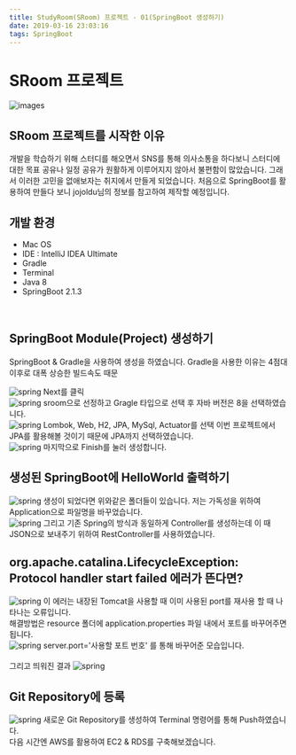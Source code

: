 ```yaml
---
title: StudyRoom(SRoom) 프로젝트 - 01(SpringBoot 생성하기)
date: 2019-03-16 23:03:16
tags: SpringBoot
---
```



# SRoom 프로젝트

![images](/images/sroom/studyroom.jpg)<br/>

## SRoom 프로젝트를 시작한 이유

개발을 학습하기 위해 스터디를 해오면서 SNS를 통해 의사소통을 하다보니
스터디에 대한 목표 공유나 일정 공유가 원활하게 이루어지지 않아서 불편함이 많았습니다.
그래서 이러한 고민을 없애보자는 취지에서 만들게 되었습니다.
처음으로 SpringBoot를 활용하여 만들다 보니 jojoldu님의 정보를 참고하여 제작할 예정입니다.
<br>

## 개발 환경

- Mac OS
- IDE : IntelliJ IDEA Ultimate
- Gradle
- Terminal
- Java 8 
- SpringBoot 2.1.3
<br>

## SpringBoot Module(Project) 생성하기

SpringBoot & Gradle을 사용하여 생성을 하였습니다.
Gradle을 사용한 이유는 4점대 이후로 대폭 상승한 빌드속도 때문

![spring](/images/sroom/start1.png) Next를 클릭<br>
![spring](/images/sroom/start2.png) sroom으로 선정하고 Gragle 타입으로 선택 후 자바 버전은 8을 선택하였습니다.<br>
![spring](/images/sroom/start3.png) Lombok, Web, H2, JPA, MySql, Actuator를 선택
이번 프로젝트에서 JPA를 활용해볼 것이기 때문에 JPA까지 선택하였습니다.<br>
![spring](/images/sroom/start4.png) 마지막으로 Finish를 눌러 생성합니다.
<br/>

## 생성된 SpringBoot에 HelloWorld 출력하기

![spring](/images/sroom/start5.png) 생성이 되었다면 위와같은 폴더들이 있습니다. 저는 가독성을 위하여 Application으로 파일명을 바꾸었습니다.<br>
![spring](/images/sroom/hello.png) 그리고 기존 Spring의 방식과 동일하게 Controller를 생성하는데 이 때 JSON으로 보내주기 위하여 RestController를 사용하였습니다.
<br/>

## org.apache.catalina.LifecycleException: Protocol handler start failed 에러가 뜬다면?

![spring](/images/sroom/error.png) 이 에러는 내장된 Tomcat을 사용할 때 이미 사용된 port를 재사용 할 때 나타나는 오류입니다.<br/>
해결방법은 resource 폴더에 application.properties 파일 내에서 포트를 바꾸어주면 됩니다.<br>
![spring](/images/sroom/portchange.png) server.port='사용할 포트 번호' 를 통해 바꾸어준 모습입니다.<br/><br/>
그리고 띄워진 결과
![spring](/images/sroom/end.png)<br/>

## Git Repository에 등록

![spring](/images/sroom/gitclone.png) 새로운 Git Repository를 생성하여 Terminal 명령어를 통해 Push하였습니다.<br>
다음 시간엔 AWS를 활용하여 EC2 & RDS를 구축해보겠습니다.
